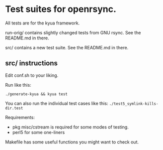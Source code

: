 # Test suites for openrsync.

All tests are for the kyua framework.

run-orig/ contains slightly changed tests from GNU rsync.  See the
README.md in there.

src/ contains a new test suite.  See the README.md in there.

## src/ instructions

Edit conf.sh to your liking.

Run like this:

`./generate-kyua && kyua test`

You can also run the individual test cases like this:
`./test5_symlink-kills-dir.test`

Requirements:
- pkg misc/cstream is required for some modes of testing.
- perl5 for some one-liners

Makefile has some useful functions you might want to check out.

